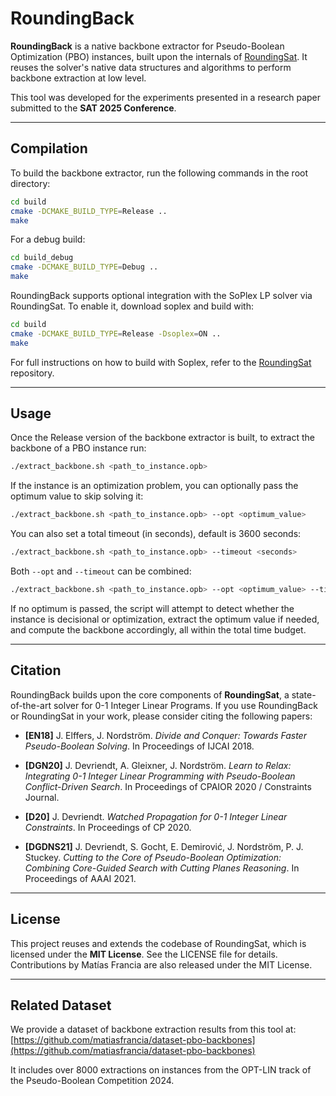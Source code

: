 # RoundingBack

**RoundingBack** is a native backbone extractor for Pseudo-Boolean Optimization (PBO) instances, built upon the internals of [RoundingSat]([https://github.com/roundingsat/roundingsat](https://gitlab.com/MIAOresearch/software/roundingsat/)).
It reuses the solver's native data structures and algorithms to perform backbone extraction at low level.

This tool was developed for the experiments presented in a research paper submitted to the **SAT 2025 Conference**.

---

## Compilation

To build the backbone extractor, run the following commands in the root directory:

```bash
cd build
cmake -DCMAKE_BUILD_TYPE=Release ..
make
```

For a debug build:

```bash
cd build_debug
cmake -DCMAKE_BUILD_TYPE=Debug ..
make
```

RoundingBack supports optional integration with the SoPlex LP solver via RoundingSat.
To enable it, download soplex and build with:

```bash
cd build
cmake -DCMAKE_BUILD_TYPE=Release -Dsoplex=ON ..
make
```

For full instructions on how to build with Soplex, refer to the [RoundingSat](https://gitlab.com/MIAOresearch/software/roundingsat/) repository.

---

## Usage

Once the Release version of the backbone extractor is built, to extract the backbone of a PBO instance run:

```bash
./extract_backbone.sh <path_to_instance.opb>
```

If the instance is an optimization problem, you can optionally pass the optimum value to skip solving it:

```bash
./extract_backbone.sh <path_to_instance.opb> --opt <optimum_value>
```

You can also set a total timeout (in seconds), default is 3600 seconds:

```bash
./extract_backbone.sh <path_to_instance.opb> --timeout <seconds>
```

Both `--opt` and `--timeout` can be combined:

```bash
./extract_backbone.sh <path_to_instance.opb> --opt <optimum_value> --timeout 3600
```

If no optimum is passed, the script will attempt to detect whether the instance is decisional or optimization, extract the optimum value if needed, and compute the backbone accordingly, all within the total time budget.

---

## Citation

RoundingBack builds upon the core components of **RoundingSat**, a state-of-the-art solver for 0-1 Integer Linear Programs. If you use RoundingBack or RoundingSat in your work, please consider citing the following papers:

- **[EN18]** J. Elffers, J. Nordström. *Divide and Conquer: Towards Faster Pseudo-Boolean Solving*. In Proceedings of IJCAI 2018. 

- **[DGN20]** J. Devriendt, A. Gleixner, J. Nordström. *Learn to Relax: Integrating 0-1 Integer Linear Programming with Pseudo-Boolean Conflict-Driven Search*. In Proceedings of CPAIOR 2020 / Constraints Journal.  

- **[D20]** J. Devriendt. *Watched Propagation for 0-1 Integer Linear Constraints*. In Proceedings of CP 2020.  

- **[DGDNS21]** J. Devriendt, S. Gocht, E. Demirović, J. Nordström, P. J. Stuckey. *Cutting to the Core of Pseudo-Boolean Optimization: Combining Core-Guided Search with Cutting Planes Reasoning*. In Proceedings of AAAI 2021.  

---

## License

This project reuses and extends the codebase of RoundingSat, which is licensed under the **MIT License**. See the LICENSE file for details. Contributions by Matías Francia are also released under the MIT License.

---

## Related Dataset

We provide a dataset of backbone extraction results from this tool at:
[https://github.com/matiasfrancia/dataset-pbo-backbones](https://github.com/matiasfrancia/dataset-pbo-backbones)

It includes over 8000 extractions on instances from the OPT-LIN track of the Pseudo-Boolean Competition 2024.

